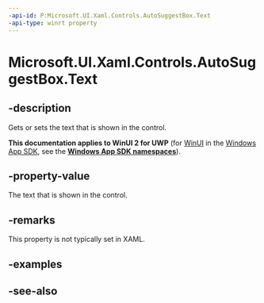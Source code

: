 ```yaml
---
-api-id: P:Microsoft.UI.Xaml.Controls.AutoSuggestBox.Text
-api-type: winrt property
---
```


<!-- Property syntax
public string Text { get;  set; }
-->

# Microsoft.UI.Xaml.Controls.AutoSuggestBox.Text

## -description
Gets or sets the text that is shown in the control.

**This documentation applies to WinUI 2 for UWP** (for [WinUI](/windows/apps/winui/winui3/) in the [Windows App SDK](/windows/apps/windows-app-sdk/), see the **[Windows App SDK namespaces](/windows/windows-app-sdk/api/winrt/)**).

## -property-value
The text that is shown in the control.

## -remarks
This property is not typically set in XAML.

## -examples

## -see-also
